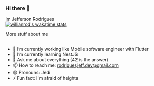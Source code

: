 ### Hi there 👋
Im Jefferson Rodrigues 
<br/>
[![willianrod's wakatime stats](https://github-readme-stats.vercel.app/api/wakatime?username=rodriguesjeff&layout=compact&theme=dracula)](https://github.com/anuraghazra/github-readme-stats)
<br/>
<summary>
	More stuff about me
</summary>

<br/>

- 🔭 I’m currently working like Mobile software engineer with Flutter
- 🌱 I’m currently learning NestJS
- 💬 Ask me about everything (42 is the answer)
- 📫 How to reach me: rodriguesjeff.dev@gmail.com
- 😄 Pronouns: Jedi
- ⚡ Fun fact: i'm afraid of heights
